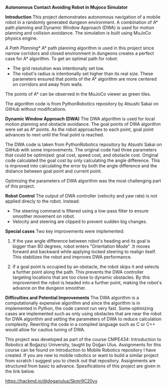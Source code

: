 **Autonomous Contact Avoiding Robot in Mujoco Simulator**

**Introduction**
This project demonstrates autonomous navigation of a mobile robot in a randomly generated dungeon environment. A combination of A* path planning and Dynamic Window Approach (DWA) is used for motion planning and collision avoidance. The simulation is built using MuJoCo physics engine. 

**A* Path Planning**
A* path planning algorithm is used in this project since narrow corridors and closed environment in dungeons creates a perfect case for A* algorithm. 
To get an optimal path for robot:
 - The grid resolution was intentionally set low. 
 - The robot's radius is intentionally set higher than its real size.
These parameters ensured that points of the A* algorithm are more centered on corridors and away from walls. 

The points of A* can be observed in the MuJoCo viewer as green tiles. 

The algorithm code is from PythonRobotics repository by Atsushi Sakai on GitHub without modifications.

**Dynamic Window Approach (DWA)**
The DWA algorithm is used for local motion planning and obstacle avoidance. The goal points of DWA algorithm were set as A* points. As the robot approaches to each point, goal point advances to next until the final point is reached.

The DWA code is taken from PythonRobotics repository by Atsushi Sakai on GitHub with some improvements. The original code had three parameters that could be optimized: goal cost, speed cost, and obstacle cost. Original code calculated the goal cost by only calculating the angle difference. This is improved into calculating the error by both the angle difference and the distance between goal point and current point. 

Optimizing the parameters of DWA algorithm was the most challenging part of this project. 

**Robot Control**
The output of DWA controller (velocity and yaw rate) is not applied direcly to the robot. Instead:
 - The steering command is filtered using a low-pass filter to ensure smoother movement on robot.
 - Velocity and steering are clipped to prevent sudden big changes.

**Special cases**
Two key improvements were implemented:

 1. If the yaw angle difference between robot's heading and its goal is bigger than 80 degrees, robot enters "Orientation Mode" .It moves forward and backward while applying locked steering to realign itself. This stabilizes the robot and improves DWA performance.

 2. If a goal point is occupied by an obstacle, the robot skips it and selects a further point along the path. This prevents the DWA controller targeting locations that are too close to dynamic obstacles. By this improvement the robot is headed into a further point, making the robot's advance on the dungeon smoother.

**Difficulties and Potential Improvements**
The DWA algorithm is a computationally expensive algorithm and since the algorithm is in implemented in Python, the code cannot run very fast. Some optimizing cases are implemented such as only using obstacles that are near the robot for DWA algorithm and setting the parameters of DWA to reduce calculation complexity. Rewriting the code in a compiled language such as C or C++ would allow for cautius tuning of DWA.

This project was developed as part of the course CMPE434: Introduction to Robotics at Boğaziçi University, taught by Doğan Ulus. Assignments for this course can be found on Introduction to Mobile Robotics repository I have created. If you are new to mobile robotics or want to build a similar project from scratch I suggest you to check out that repository. Assignments are structured from basic to advance. Spesifications of this project are given in the link below.

https://hackmd.io/@doganulus/Skmr9C20yx
